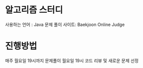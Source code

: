 # 알고리즘 스터디
사용하는 언어 : Java
문제 풀이 사이트: Baekjoon Online Judge

# 진행방법
매주 월요일 19시까지 문제풀이
월요일 19시 코드 리뷰 및 새로운 문제 선정

